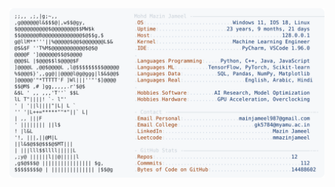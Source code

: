 <picture>
  <source srcset="https://raw.githubusercontent.com/mmazinjameel/mmazinjameel/main/dark_mode.svg?v=1756196138" media="(prefers-color-scheme: dark)">
  <img src="https://raw.githubusercontent.com/mmazinjameel/mmazinjameel/main/light_mode.svg?v=1756196138">
</picture>
